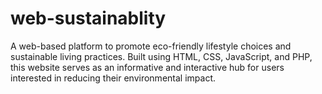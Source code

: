 # web-sustainablity
A web-based platform to promote eco-friendly lifestyle choices and sustainable living practices. Built using HTML, CSS, JavaScript, and PHP, this website serves as an informative and interactive hub for users interested in reducing their environmental impact.
